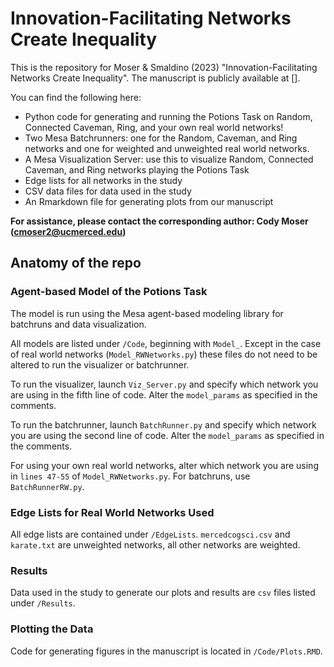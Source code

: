 # Innovation-Facilitating Networks Create Inequality

This is the repository for Moser & Smaldino (2023) "Innovation-Facilitating Networks Create Inequality". The manuscript is publicly available at [].

You can find the following here:
- Python code for generating and running the Potions Task on Random, Connected Caveman, Ring, and your own real world networks! 
- Two Mesa Batchrunners: one for the Random, Caveman, and Ring networks and one for weighted and unweighted real world networks.
- A Mesa Visualization Server: use this to visualize Random, Connected Caveman, and Ring networks playing the Potions Task 
- Edge lists for all networks in the study
- CSV data files for data used in the study
- An Rmarkdown file for generating plots from our manuscript

**For assistance, please contact the corresponding author: Cody Moser (cmoser2@ucmerced.edu)**

## Anatomy of the repo

### Agent-based Model of the Potions Task

The model is run using the Mesa agent-based modeling library for batchruns and data visualization.

All models are listed under `/Code`, beginning with `Model_`. Except in the case of real world networks (`Model_RWNetworks.py`) these files do not need to be altered to run the visualizer or batchrunner.

To run the visualizer, launch `Viz_Server.py` and specify which network you are using in the fifth line of code. Alter the `model_params` as specified in the comments.

To run the batchrunner, launch `BatchRunner.py` and specify which network you are using the second line of code. Alter the `model_params` as specified in the comments.

For using your own real world networks, alter which network you are using in `lines 47-55` of `Model_RWNetworks.py`. For batchruns, use `BatchRunnerRW.py`.

### Edge Lists for Real World Networks Used

All edge lists are contained under `/EdgeLists`. `mercedcogsci.csv` and `karate.txt` are unweighted networks, all other networks are weighted.

### Results

Data used in the study to generate our plots and results are `csv` files listed under `/Results`.

### Plotting the Data

Code for generating figures in the manuscript is located in `/Code/Plots.RMD`.
